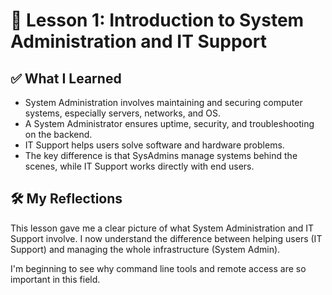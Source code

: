 # 📘 Lesson 1: Introduction to System Administration and IT Support

## ✅ What I Learned

- System Administration involves maintaining and securing computer systems, especially servers, networks, and OS.
- A System Administrator ensures uptime, security, and troubleshooting on the backend.
- IT Support helps users solve software and hardware problems.
- The key difference is that SysAdmins manage systems behind the scenes, while IT Support works directly with end users.

## 🛠 My Reflections

This lesson gave me a clear picture of what System Administration and IT Support involve. I now understand the difference between helping users (IT Support) and managing the whole infrastructure (System Admin).

I'm beginning to see why command line tools and remote access are so important in this field.

